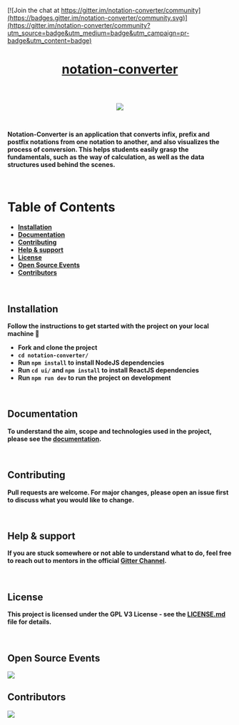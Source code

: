 [![Join the chat at https://gitter.im/notation-converter/community](https://badges.gitter.im/notation-converter/community.svg)](https://gitter.im/notation-converter/community?utm_source=badge&utm_medium=badge&utm_campaign=pr-badge&utm_content=badge)

# <p align = "center"> [notation-converter](https://github.com/adityabisoi/notation-converter) </p>

</br>

<p align="center" width="100%"><img src="https://user-images.githubusercontent.com/86164395/145943167-45765c08-7057-4645-bfc9-c5a1529b2cfd.jpg"></p>
 
</br>  

****Notation-Converter is an application that converts infix, prefix and postfix notations from one notation to another, and also visualizes the process of conversion. This helps students easily grasp the fundamentals, such as the way of calculation, as well as the data structures used behind the scenes.****

</br>

# Table of Contents
 
  - **[Installation](https://github.com/Chayan-11/notation-converter/blob/main/README.md#installation)**
  - **[Documentation](https://github.com/Chayan-11/notation-converter/blob/main/README.md#documentation)**
  - **[Contributing](https://github.com/Chayan-11/notation-converter/blob/main/README.md#contributing)**
  - **[Help & support](https://github.com/adityabisoi/notation-converter#help--support)**
  - **[License](https://github.com/adityabisoi/notation-converter#license)**
  - **[Open Source Events](https://github.com/adityabisoi/notation-converter#open-source-events)**
  - **[Contributors](https://github.com/Chayan-11/notation-converter/blob/main/README.md#contributors)**
 
</br>
 
## Installation

**Follow the instructions to get started with the project on your local machine 🚀**

* **Fork and clone the project**
* **`cd notation-converter/`**
* **Run `npm install` to install NodeJS dependencies**
* **Run `cd ui/` and `npm install` to install ReactJS dependencies**
* **Run `npm run dev` to run the project on development**

</br>

## Documentation

**To understand the aim, scope and technologies used in the project, please see the [documentation](https://bit.ly/333oeRj).**

</br>

## Contributing

**Pull requests are welcome. For major changes, please open an issue first to discuss what you would like to change.**

</br>

## Help & support

**If you are stuck somewhere or not able to understand what to do, feel free to reach out to mentors in the official [Gitter Channel](https://gitter.im/notation-converter/community).**

</br>

## License

**This project is licensed under the GPL V3 License - see the [LICENSE.md](https://github.com/adityabisoi/notation-converter/blob/main/LICENSE) file for details.**

</br>

##  Open Source Events

 <img  src="https://vchrombiediary.files.wordpress.com/2017/12/screenshot-from-2017-12-05-17-02-03-another-copy-e1512483232128.png" href="https://kwoc.kossiitkgp.org/">

</br>

## Contributors

<a href="https://github.com/adityabisoi/notation-converter/graphs/contributors">
  <img src="https://contrib.rocks/image?repo=adityabisoi/notation-converter" />
</a>

